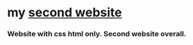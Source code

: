 # my [second website](https://danyatcode.github.io/mysecondwebsite/)
###  Website with css html only. Second website overall.
